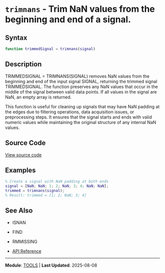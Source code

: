 # `trimnans` - Trim NaN values from the beginning and end of a signal.

## Syntax

```matlab
function trimmedSignal = trimnans(signal)
```

## Description

TRIMMEDSIGNAL = TRIMNANS(SIGNAL) removes NaN values from the beginning and end of the input signal SIGNAL, returning the trimmed signal TRIMMEDSIGNAL. The function preserves any NaN values that occur in the middle of the signal between valid data points. If all values in the signal are NaN, an empty array is returned.

This function is useful for cleaning up signals that may have NaN padding at the edges due to filtering operations, data acquisition issues, or preprocessing steps. It ensures that the signal starts and ends with valid numeric values while maintaining the original structure of any internal NaN values.

## Source Code

[View source code](https://github.com/BSICoS/biosigmat/tree/main/src/tools/trimnans.m)

## Examples

```matlab
% Create a signal with NaN padding at both ends
signal = [NaN; NaN; 1; 2; NaN; 3; 4; NaN; NaN];
trimmed = trimnans(signal);
% Result: trimmed = [1; 2; NaN; 3; 4]
```

## See Also

- ISNAN
- FIND
- RMMISSING

- [API Reference](../README.md)

---

**Module**: [TOOLS](README.md) | **Last Updated**: 2025-08-08
